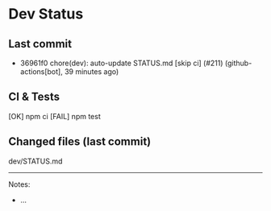 # Dev Status

## Last commit
- 36961f0 chore(dev): auto-update STATUS.md [skip ci] (#211) (github-actions[bot], 39 minutes ago)
## CI & Tests
[OK] npm ci
[FAIL] npm test

## Changed files (last commit)
dev/STATUS.md

---
Notes:
- ...
